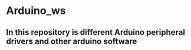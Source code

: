 # Arduino_ws

## In this repository is different Arduino peripheral drivers and other arduino software 
